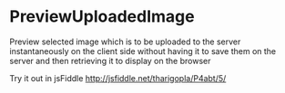 PreviewUploadedImage
====================

Preview selected image which is to be uploaded to the server instantaneously on the client side without having it to save them on the server and then retrieving it to display on the browser

Try it out in jsFiddle
http://jsfiddle.net/tharigopla/P4abt/5/